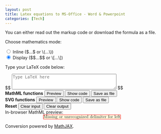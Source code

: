 ```yaml
---
layout: post
title: Latex equations to MS-Office - Word & Powerpoint
categories: [Tech]
---
```


You can either read out the markup code or download the formula as a file.

</p>
<p>
Choose mathematics mode:
<div>
<input type="radio" id="inlinemath" name="mathstyle" value="$" onchange="update_display_mode()">
<label for="inlinemath">Inline 
(<span>$</span>...<span>$</span> or <span>\(</span>...<span>\)</span>)</label><br>
<input type="radio" id="displaymath" name="mathstyle" value="$$" checked="checked" onchange="update_display_mode()">
<label for="displaymath">Display
(<span>$$</span>...<span>$$</span> or <span>\[</span>...<span>\]</span>)</label>
</div>
</p>
<p>
    Type your LaTeX code below:
</p>
<div id="controls">
    <div id="input_area">
        <span class="delimiter">$$</span>
        <textarea id="latex_input" name="latex_input" rows="3" cols="40" placeholder="Type LaTeX here"></textarea>
        <span class="delimiter">$$</span>
    </div>
    <div id="buttons">
        <div class="button-column">
        <b>MathML functions</b>
        <button onclick="process_mathml(false);">Preview</button>
        <button onclick="process_mathml(true);">Show code</button>
        <button onclick="download_mathml();">Save as file</button>
        </div>
        <div class="button-column">
        <b>SVG functions</b>
        <button onclick="process_svg(false);">Preview</button>
        <button onclick="process_svg(true);">Show code</button>
        <button onclick="download_svg();">Save as file</button>
        </div>
        <div class="button-column">
        <b>Reset</b>
        <button onclick="clear_input();">Clear input</button>
        <button onclick="clear_output();">Clear output</button>
        </div>
    </div>
</div>
<div id="preview_container" style="visibility: visible; display: block;">
	In-browser <span class="output_format">MathML</span> preview:
    <br>
	<div id="preview_area">
        <math xmlns="http://www.w3.org/1998/Math/MathML" display="block">
            <merror data-mjx-error="Missing or unrecognized delimiter for left">
                <mtext>Missing or unrecognized delimiter for left</mtext>
            </merror>
        </math>
    </div>
        <p>
        Conversion powered by <a href="https://www.mathjax.org/" title="MathJAX">MathJAX</a>.
        </p>
	</div>
    <div id="source_container" style="visibility: collapse; display: none;">
        <span class="output_format">MathML</span> markup: <br>
        <textarea id="source_area" name="output" rows="20" cols="60"></textarea>
    </div>
	<script type="text/javascript">update_display_mode();</script>
</div>
<script>
//==============================================================================
//
//   (C) Copyright by Rafael M. Siejakowski, 2020-2021.
//
//   This file is licensed under the BSD 3-Clause License.
//   You may not use this file except in compliance with the license.
//   A copy of the license can be obtained from
//   https://opensource.org/licenses/BSD-3-Clause
//
//==============================================================================
// Global variable for the LaTeX converter
let display_mode = true;

function is_valid_DOM(element)
{
	if (!element)
	{
		console.error("Couldn't obtain a handle for the DOM element");
		return false;
	}
	else return true;
}

// Display the single or double dollars depending on the mode set
function update_display_mode()
{
	let inlineselector = document.getElementById('inlinemath');
	if (!is_valid_DOM(inlineselector))
		return;
	display_mode = !(inlineselector.checked);
	delimiters = document.getElementsByClassName('delimiter');
	for (i=0; i<delimiters.length; i++)
	{
		delimiters.item(i).innerHTML = (display_mode)? '$$' : '$';
	}
}

// Shows the in-browser preview
function preview(result, format_name)
{
	clear_output();
	let preview_area = document.getElementById('preview_area');
	if (!is_valid_DOM(preview_area))
		return;
	preview_area.innerHTML = result;
	let preview_container = document.getElementById('preview_container');
	if (!is_valid_DOM(preview_container))
		return;
	preview_container.style.visibility = 'visible';
	preview_container.style.display = 'block';
	// Put the correct word: 'MathML' or 'SVG' in the text.
	let outformat = document.getElementsByClassName('output_format');
	if (!is_valid_DOM(outformat))
		return;
	for (i=0; i<outformat.length; i++)
	{
		outformat.item(i).innerHTML = format_name;
	}
	preview_area.scrollIntoView();
}

// Displays the markup code
function show_code(result, format_name)
{
	let source_container = document.getElementById('source_container');
	if (!is_valid_DOM(source_container))
		return;
	source_container.style.visibility = 'visible';
	source_container.style.display = 'block';
	let source_area = document.getElementById('source_area');
	if (!is_valid_DOM(source_area))
		return;
	source_area.value = result;
	source_area.focus();
	source_area.select();
	source_area.scrollIntoView();
}

// Clears input
function clear_input()
{
	let input = document.getElementById('latex_input');
	if (!is_valid_DOM(input))
		return;
	input.value = '';
}

// Clears and hides output
function clear_output()
{
	let preview_container = document.getElementById('preview_container');
	if (!is_valid_DOM(preview_container))
		return;
	preview_container.style.visibility = 'collapse';
	preview_container.style.display = 'none';
	let preview_area = document.getElementById('preview_area');
	if (!is_valid_DOM(preview_area))
		return;
	preview_area.innerHTML = '';
	let source_container = document.getElementById('source_container');
	if (!is_valid_DOM(source_container))
		return;
	source_container.style.visibility = 'collapse';
	source_container.style.display = 'none';
	let source_area = document.getElementById('source_area');
	if (!is_valid_DOM(source_area))
		return;
	source_area.value = '';
}

// Main function for running the conversion to MathML
function process_mathml(show_src)
{
	let input = document.getElementById('latex_input')
	if (!is_valid_DOM(input))
		return;
	let latex = input.value;
	let output = window.MathJax.tex2mml(latex, {display: display_mode});
	preview(output, 'MathML');
	if (show_src)
	{
		show_code(output, 'MathML');
	}
}

// Main function for running the conversion to SVG
function process_svg(show_src)
{
	let input = document.getElementById('latex_input')
	if (!is_valid_DOM(input))
		return;
	let latex = input.value;
	let output = window.MathJax.tex2svg(latex, {display: display_mode}).innerHTML;
	preview(output, 'SVG');
	if (show_src)
	{
		show_code(output, 'SVG');
	}
}

function convert_to_mm(SVG_len)
{
	SVG_len.convertToSpecifiedUnits(SVG_len.SVG_LENGTHTYPE_MM);
	let dim = SVG_len.valueInSpecifiedUnits * 10.0; // Upscale 10 times
	SVG_len.newValueSpecifiedUnits(SVG_len.SVG_LENGTHTYPE_MM, dim);
}

function convert_to_absolute_units(svg_markup)
{
	let dummy = document.createElement("div");
	dummy.innerHTML = svg_markup;
	if (!dummy.hasChildNodes()) 
	{
		return svg_markup;
	}
	let SVG_root = dummy.firstChild;
	convert_to_mm(SVG_root.width.baseVal);
	convert_to_mm(SVG_root.height.baseVal);
	return dummy.innerHTML;
}

// Main function for downloading an SVG file
function download_svg()
{
	let input = document.getElementById('latex_input');
	if (!is_valid_DOM(input))
		return;
	let latex = input.value;
	let output_code = window.MathJax.tex2svg(latex, {display: display_mode}).innerHTML;
	const xml_prolog = '<?xml version="1.0" encoding="UTF-8" standalone="no"?>' + "\n";
	let encoded = window.btoa(xml_prolog + convert_to_absolute_units(output_code));
	let anchor = document.createElement("a");
	anchor.href = "data:image/svg+xml;base64," + encoded;
	anchor.download = "formula.svg";
	anchor.type = "image/svg+xml";
	anchor.title = "Download as SVG file";
	anchor.innerHTML = "Download as SVG file";
	anchor.click();
}

// Main function ofr downloading a MathML file
function download_mathml()
{
	let input = document.getElementById('latex_input')
	if (!is_valid_DOM(input))
		return;
	let latex = input.value;
	let output_code = window.MathJax.tex2mml(latex, {display: display_mode});
	let xml_prolog = '<?xml version="1.0" encoding="UTF-8" standalone="no"?>' + "\n";
	let encoded = window.btoa(xml_prolog + output_code);
	let anchor = document.createElement("a");
	anchor.href = "data:application/mathml+xml;base64," + encoded;
	anchor.download = "formula.xml";
	anchor.type = "application/mathml+xml";
	anchor.title = "Download as MathML file";
	anchor.innerHTML = "Download as MathML file";
	anchor.click();
}
</script>